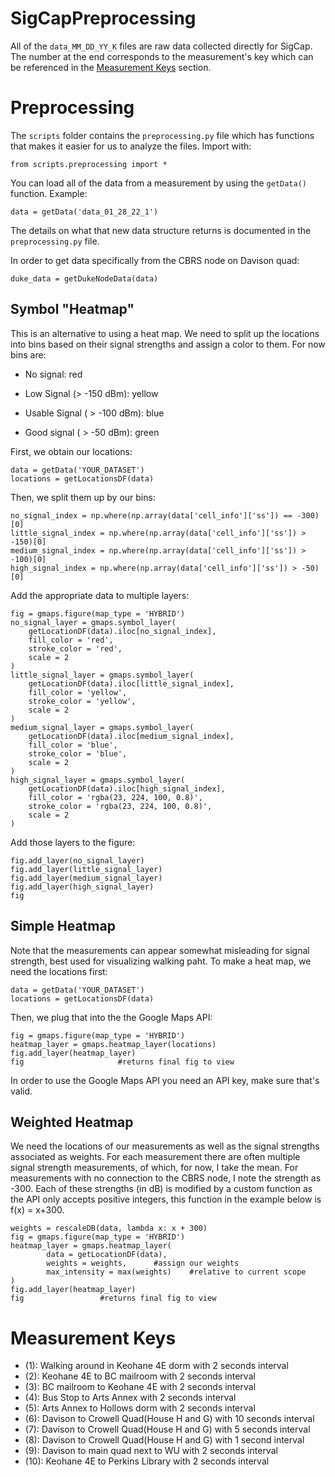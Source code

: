 # SigCapPreprocessing

All of the ``data_MM_DD_YY_K`` files are raw data collected directly for SigCap. The number at the end corresponds to the measurement's key which can be referenced in the [Measurement Keys](#measurement-keys) section. 


# Preprocessing

The ``scripts`` folder contains the ``preprocessing.py`` file which has functions that makes it easier for us to analyze the files. Import with:

	from scripts.preprocessing import *

You can load all of the data from a measurement by using the ``getData()`` function. Example:

	data = getData('data_01_28_22_1')

The details on what that new data structure returns is documented in the ``preprocessing.py`` file. 

In order to get data specifically from the CBRS node on Davison quad:

	duke_data = getDukeNodeData(data)

## Symbol "Heatmap"

This is an alternative to using a heat map. We need to split up the locations into bins based on their signal strengths and assign a color to them. For now bins are:

- No signal: red

- Low Signal (> -150 dBm): yellow

- Usable Signal ( > -100 dBm): blue

- Good signal ( > -50 dBm): green

First, we obtain our locations:

	data = getData('YOUR_DATASET')
	locations = getLocationsDF(data)

Then, we split them up by our bins:

	no_signal_index = np.where(np.array(data['cell_info']['ss']) == -300)[0]
	little_signal_index = np.where(np.array(data['cell_info']['ss']) > -150)[0]
	medium_signal_index = np.where(np.array(data['cell_info']['ss']) > -100)[0]
	high_signal_index = np.where(np.array(data['cell_info']['ss']) > -50)[0]

Add the appropriate data to multiple layers:

	fig = gmaps.figure(map_type = 'HYBRID')
	no_signal_layer = gmaps.symbol_layer(
	    getLocationDF(data).iloc[no_signal_index],
	    fill_color = 'red',
	    stroke_color = 'red',
	    scale = 2
	)
	little_signal_layer = gmaps.symbol_layer(
	    getLocationDF(data).iloc[little_signal_index],
	    fill_color = 'yellow',
	    stroke_color = 'yellow',
	    scale = 2
	)
	medium_signal_layer = gmaps.symbol_layer(
	    getLocationDF(data).iloc[medium_signal_index],
	    fill_color = 'blue',
	    stroke_color = 'blue',
	    scale = 2
	)
	high_signal_layer = gmaps.symbol_layer(
	    getLocationDF(data).iloc[high_signal_index],
	    fill_color = 'rgba(23, 224, 100, 0.8)',
	    stroke_color = 'rgba(23, 224, 100, 0.8)',
	    scale = 2
	)

Add those layers to the figure:

	fig.add_layer(no_signal_layer)
	fig.add_layer(little_signal_layer)
	fig.add_layer(medium_signal_layer)
	fig.add_layer(high_signal_layer)
	fig

## Simple Heatmap

Note that the measurements can appear somewhat misleading for signal strength, best used for visualizing walking paht. To make a heat map, we need the locations first:
	
	data = getData('YOUR_DATASET')
	locations = getLocationsDF(data)

Then, we plug that into the the Google Maps API:

	fig = gmaps.figure(map_type = 'HYBRID')
	heatmap_layer = gmaps.heatmap_layer(locations)
	fig.add_layer(heatmap_layer)
	fig 					#returns final fig to view

In order to use the Google Maps API you need an API key, make sure that's valid.

## Weighted Heatmap

We need the locations of our measurements as well as the signal strengths associated as weights. For each measurement there are often multiple signal strength measurements, of which, for now, I take the mean. For measurements with no connection to the CBRS node, I note the strength as -300. Each of these strengths (in dB) is modified by a custom function as the API only accepts positive integers, this function in the example below is f(x) = x+300.

	weights = rescaleDB(data, lambda x: x + 300)
	fig = gmaps.figure(map_type = 'HYBRID')
	heatmap_layer = gmaps.heatmap_layer(
    		data = getLocationDF(data),
    		weights = weights, 		#assign our weights
    		max_intensity = max(weights)	#relative to current scope
	)
	fig.add_layer(heatmap_layer)
	fig					#returns final fig to view

# Measurement Keys

- (1): Walking around in Keohane 4E dorm with 2 seconds interval
- (2): Keohane 4E to BC mailroom with 2 seconds interval
- (3): BC mailroom to Keohane 4E with 2 seconds interval
- (4): Bus Stop to Arts Annex with 2 seconds interval
- (5): Arts Annex to Hollows dorm with 2 seconds interval
- (6): Davison to Crowell Quad(House H and G) with 10 seconds interval
- (7): Davison to Crowell Quad(House H and G) with 5 seconds interval
- (8): Davison to Crowell Quad(House H and G) with 1 second interval
- (9): Davison to main quad next to WU with 2 seconds interval
- (10): Keohane 4E to Perkins Library with 2 seconds interval
